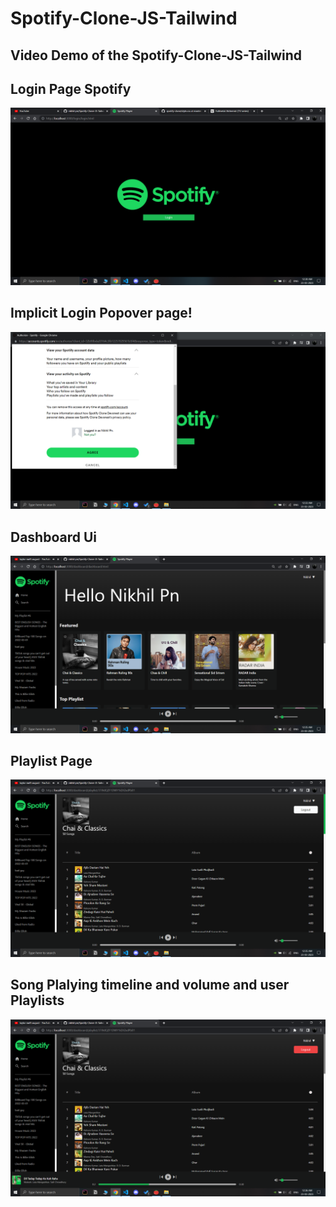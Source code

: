 # Spotify-Clone-JS-Tailwind

## Video Demo of the Spotify-Clone-JS-Tailwind

## Login Page Spotify
![Login Page](Demo/Screenshot%20(531).png)
## Implicit Login Popover page!
![Implicit page](Demo/Screenshot%20(532).png)

## Dashboard Ui 
![Dashboard page](Demo/Screenshot%20(533).png)

## Playlist Page
![Playlist](Demo/Screenshot%20(534).png)

## Song Plalying timeline and volume and user Playlists
![timeline and volume buttons](Demo/Screenshot%20(535).png)
